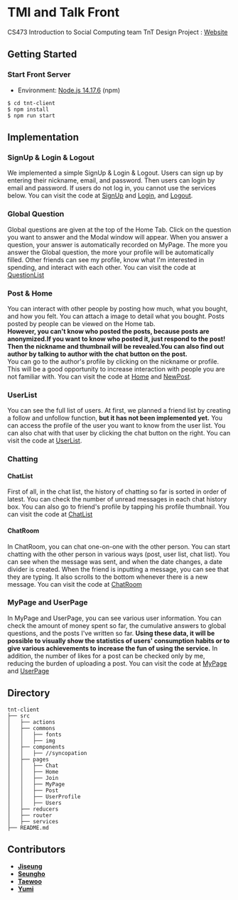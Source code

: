 # TMI and Talk Front

CS473 Introduction to Social Computing team TnT Design Project : [Website](http://tmintalk.com)

## Getting Started

### Start Front Server
* Environment: [Node.js 14.17.6](https://nodejs.org/en/) \(npm\)
```
$ cd tnt-client
$ npm install
$ npm run start
```

## Implementation

### SignUp & Login & Logout
We implemented a simple SignUp & Login & Logout. Users can sign up by entering their nickname, email, and password. Then users can login by email and password. If users do not log in, you cannot use the services below. You can visit the code at [SignUp](https://github.com/tmintalk/tnt-client/tree/main/src/components/Signup) and [Login](https://github.com/tmintalk/tnt-client/tree/main/src/components/Login), and [Logout](https://github.com/tmintalk/tnt-client/tree/main/src/components/LogoutButton).
  
### Global Question
Global questions are given at the top of the Home Tab. Click on the question you want to answer and the Modal window will appear. When you answer a question, your answer is automatically recorded on MyPage. The more you answer the Global question, the more your profile will be automatically filled. Other friends can see my profile, know what I'm interested in spending, and interact with each other. You can visit the code at [QuestionList](https://github.com/tmintalk/tnt-client/tree/main/src/components/QuestionList)

### Post & Home
You can interact with other people by posting how much, what you bought, and how you felt. You can attach a image to detail what you bought. Posts posted by people can be viewed on the Home tab.  
  **However, you can't know who posted the posts, because posts are anonymized.If you want to know who posted it, just respond to the post! Then the nickname and thumbnail will be revealed.You can also find out author by talking to author with the chat button on the post.**  
  You can go to the author's profile by clicking on the nickname or profile.
  This will be a good opportunity to increase interaction with people you are not familiar with.
  You can visit the code at [Home](https://github.com/tmintalk/tnt-client/tree/main/src/components/PostList) and [NewPost](https://github.com/tmintalk/tnt-client/tree/main/src/components/PostForm).

### UserList
You can see the full list of users. At first, we planned a friend list by creating a follow and unfollow function, **but it has not been implemented yet.** You can access the profile of the user you want to know from the user list. You can also chat with that user by clicking the chat button on the right. You can visit the code at [UserList](https://github.com/tmintalk/tnt-client/tree/main/src/components/UserList).

### Chatting

#### ChatList
First of all, in the chat list, the history of chatting so far is sorted in order of latest. You can check the number of unread messages in each chat history box. You can also go to friend's profile by tapping his profile thumbnail. You can visit the code at [ChatList](https://github.com/tmintalk/tnt-client/tree/main/src/components/ChatList)

#### ChatRoom
In ChatRoom, you can chat one-on-one with the other person. You can start chatting with the other person in various ways (post, user list, chat list). You can see when the message was sent, and when the date changes, a date divider is created. When the friend is inputting a message, you can see that they are typing. It also scrolls to the bottom whenever there is a new message. You can visit the code at [ChatRoom](https://github.com/tmintalk/tnt-client/tree/main/src/components/ChatRoom)

### MyPage and UserPage
In MyPage and UserPage, you can see various user information. You can check the amount of money spent so far, the cumulative answers to global questions, and the posts I've written so far. **Using these data, it will be possible to visually show the statistics of users' consumption habits or to give various achievements to increase the fun of using the service.** In addition, the number of likes for a post can be checked only by me, reducing the burden of uploading a post. You can visit the code at [MyPage](https://github.com/tmintalk/tnt-client/blob/main/src/pages/MyPage/index.js) and [UserPage](https://github.com/tmintalk/tnt-client/blob/main/src/pages/UserProfile/index.js)

## Directory

```
tnt-client
├── src
│   ├── actions
│   ├── commons
│   │   ├── fonts
│   │   ├── img
│   ├── components
│   │   ├── //syncopation
│   ├── pages
│   │   ├── Chat
│   │   ├── Home
│   │   ├── Join
│   │   ├── MyPage
│   │   ├── Post
│   │   ├── UserProfile
│   │   ├── Users
│   ├── reducers
│   ├── router
│   ├── services
├── README.md
```

## Contributors

* [**Jiseung**](https://github.com/micko6420)
* [**Seungho**](https://github.com/TheStarkor)
* [**Taewoo**](https://github.com/T-dubb)
* [**Yumi**](https://github.com/woomoo00)
